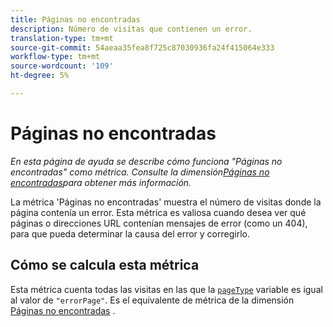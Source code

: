```yaml
---
title: Páginas no encontradas
description: Número de visitas que contienen un error.
translation-type: tm+mt
source-git-commit: 54aeaa35fea8f725c87030936fa24f415064e333
workflow-type: tm+mt
source-wordcount: '109'
ht-degree: 5%

---
```



# Páginas no encontradas

*En esta página de ayuda se describe cómo funciona &quot;Páginas no encontradas&quot; como métrica. Consulte la dimensión[Páginas no encontradas](../dimensions/pages-not-found.md)para obtener más información.*

La métrica &#39;Páginas no encontradas&#39; muestra el número de visitas donde la página contenía un error. Esta métrica es valiosa cuando desea ver qué páginas o direcciones URL contenían mensajes de error (como un 404), para que pueda determinar la causa del error y corregirlo.

## Cómo se calcula esta métrica

Esta métrica cuenta todas las visitas en las que la [`pageType`](/help/implement/vars/page-vars/pagetype.md) variable es igual al valor de `"errorPage"`. Es el equivalente de métrica de la dimensión [Páginas no encontradas](../dimensions/pages-not-found.md) .